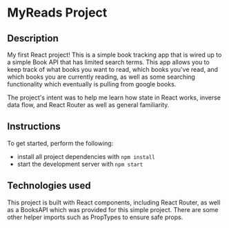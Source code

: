 # MyReads Project

## Description
My first React project!  This is a simple book tracking app that is wired up to a simple Book API that has limited search terms.  This app allows you to keep track of what books you want to read, which books you've read, and which books you are currently reading, as well as some searching functionality which eventually is pulling from google books.   

The project's intent was to help me learn how state in React works, inverse data flow, and React Router as well as general familiarity.  

## Instructions
To get started, perform the following:

* install all project dependencies with `npm install`
* start the development server with `npm start`

## Technologies used
This project is built with React components, including React Router, as well as a BooksAPI which was provided for this simple project.  There are some other helper imports such as PropTypes to ensure safe props.
